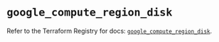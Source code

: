 # `google_compute_region_disk`

Refer to the Terraform Registry for docs: [`google_compute_region_disk`](https://registry.terraform.io/providers/hashicorp/google/6.33.0/docs/resources/compute_region_disk).
